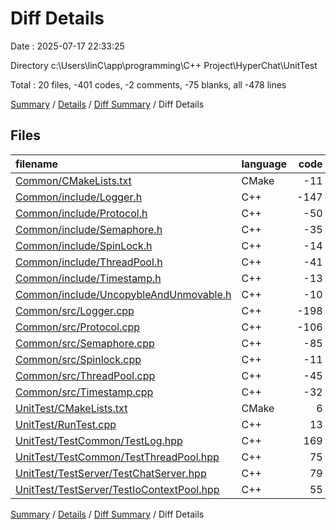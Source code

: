 # Diff Details

Date : 2025-07-17 22:33:25

Directory c:\\Users\\linC\\app\\programming\\C++ Project\\HyperChat\\UnitTest

Total : 20 files,  -401 codes, -2 comments, -75 blanks, all -478 lines

[Summary](results.md) / [Details](details.md) / [Diff Summary](diff.md) / Diff Details

## Files
| filename | language | code | comment | blank | total |
| :--- | :--- | ---: | ---: | ---: | ---: |
| [Common/CMakeLists.txt](/Common/CMakeLists.txt) | CMake | -11 | 0 | -1 | -12 |
| [Common/include/Logger.h](/Common/include/Logger.h) | C++ | -147 | 0 | -22 | -169 |
| [Common/include/Protocol.h](/Common/include/Protocol.h) | C++ | -50 | -1 | -13 | -64 |
| [Common/include/Semaphore.h](/Common/include/Semaphore.h) | C++ | -35 | 0 | -10 | -45 |
| [Common/include/SpinLock.h](/Common/include/SpinLock.h) | C++ | -14 | 0 | -5 | -19 |
| [Common/include/ThreadPool.h](/Common/include/ThreadPool.h) | C++ | -41 | 0 | -8 | -49 |
| [Common/include/Timestamp.h](/Common/include/Timestamp.h) | C++ | -13 | 0 | -4 | -17 |
| [Common/include/UncopybleAndUnmovable.h](/Common/include/UncopybleAndUnmovable.h) | C++ | -10 | 0 | -1 | -11 |
| [Common/src/Logger.cpp](/Common/src/Logger.cpp) | C++ | -198 | 0 | -28 | -226 |
| [Common/src/Protocol.cpp](/Common/src/Protocol.cpp) | C++ | -106 | 0 | -18 | -124 |
| [Common/src/Semaphore.cpp](/Common/src/Semaphore.cpp) | C++ | -85 | 0 | -7 | -92 |
| [Common/src/Spinlock.cpp](/Common/src/Spinlock.cpp) | C++ | -11 | -1 | -3 | -15 |
| [Common/src/ThreadPool.cpp](/Common/src/ThreadPool.cpp) | C++ | -45 | 0 | -6 | -51 |
| [Common/src/Timestamp.cpp](/Common/src/Timestamp.cpp) | C++ | -32 | 0 | -7 | -39 |
| [UnitTest/CMakeLists.txt](/UnitTest/CMakeLists.txt) | CMake | 6 | 0 | 4 | 10 |
| [UnitTest/RunTest.cpp](/UnitTest/RunTest.cpp) | C++ | 13 | 0 | 1 | 14 |
| [UnitTest/TestCommon/TestLog.hpp](/UnitTest/TestCommon/TestLog.hpp) | C++ | 169 | 0 | 20 | 189 |
| [UnitTest/TestCommon/TestThreadPool.hpp](/UnitTest/TestCommon/TestThreadPool.hpp) | C++ | 75 | 0 | 10 | 85 |
| [UnitTest/TestServer/TestChatServer.hpp](/UnitTest/TestServer/TestChatServer.hpp) | C++ | 79 | 0 | 11 | 90 |
| [UnitTest/TestServer/TestIoContextPool.hpp](/UnitTest/TestServer/TestIoContextPool.hpp) | C++ | 55 | 0 | 12 | 67 |

[Summary](results.md) / [Details](details.md) / [Diff Summary](diff.md) / Diff Details